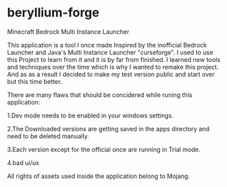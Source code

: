 # beryllium-forge
Minecraft Bedrock Multi Instance Launcher

This application is a tool I once made Inspired by the inofficial Bedrock Launcher and Java's Multi Instance Launcher "curseforge".
I used to use this Project to learn from it and it is by far from finished. I learned new tools and techniques over the time which is why I wanted to remake this project. And as as a result I decided to make my test version public and start over but this time better.

There are many flaws that should be concidered while runing this application:

1.Dev mode needs to be enabled in your windows settings.

2.The Downloaded versions are getting saved in the apps directory and need to be deleted manually.

3.Each version except for the official once are running in Trial mode.

4.bad ui/ux

All rights of assets used inside the application belong to Mojang.
